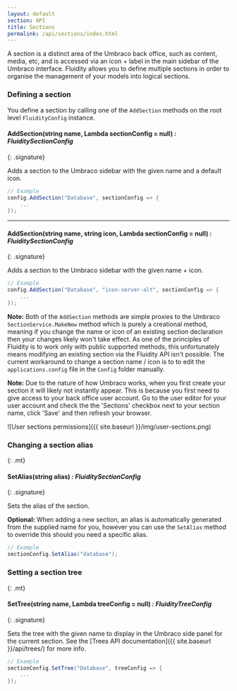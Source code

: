 ```yaml
---
layout: default
section: API
title: Sections
permalink: /api/sections/index.html
---
```


A section is a distinct area of the Umbraco back office, such as content, media, etc, and is accessed via an icon + label in the main sidebar of the Umbraco interface. Fluidity allows you to define multiple sections in order to organise the management of your models into logical sections.

### Defining a section

You define a section by calling one of the `AddSection` methods on the root level `FluidityConfig` instance.

#### AddSection(string name, Lambda sectionConfig = null) *: FluiditySectionConfig*
{: .signature}

Adds a section to the Umbraco sidebar with the given name and a default icon.

````csharp
// Example
config.AddSection("Database", sectionConfig => {
    ...
});
````

---

#### AddSection(string name, string icon,  Lambda sectionConfig = null) *: FluiditySectionConfig*
{: .signature}

Adds a section to the Umbraco sidebar with the given name + icon.

````csharp
// Example
config.AddSection("Database", "icon-server-alt", sectionConfig => {
    ...
});
````

**Note:** Both of the `AddSection` methods are simple proxies to the Umbraco `SectionService.MakeNew` method which is purely a creational method, meaning if you change the name or icon of an existing section declaration then your changes likely won't take effect. As one of the principles of Fluidity is to work only with public supported methods, this unfortunately means modifying an existing section via the Fluidity API isn't possible. The current workaround to change a section name / icon is to to edit the `applications.config` file in the `Config` folder manually. 

**Note:** Due to the nature of how Umbraco works, when you first create your section it will likely not instantly appear. This is because you first need to give access to your back office user account. Go to the user editor for your user account and check the the 'Sections' checkbox next to your section name, click 'Save' and then refresh your browser.

![User sections permissions]({{ site.baseurl }}/img/user-sections.png) 

### Changing a section alias
{: .mt}

#### SetAlias(string alias) *: FluiditySectionConfig*
{: .signature}

Sets the alias of the section.  

**Optional:** When adding a new section, an alias is automatically generated from the supplied name for you, however you can use the `SetAlias` method to override this should you need a specific alias.

````csharp
// Example
sectionConfig.SetAlias("database");
````

### Setting a section tree
{: .mt}

#### SetTree(string name, Lambda treeConfig = null) *: FluidityTreeConfig*
{: .signature}

Sets the tree with the given name to display in the Umbraco side panel for the current section. See the [Trees API documentation]({{ site.baseurl }}/api/trees/) for more info.

````csharp
// Example
sectionConfig.SetTree("Database", treeConfig => {
    ...
});
````